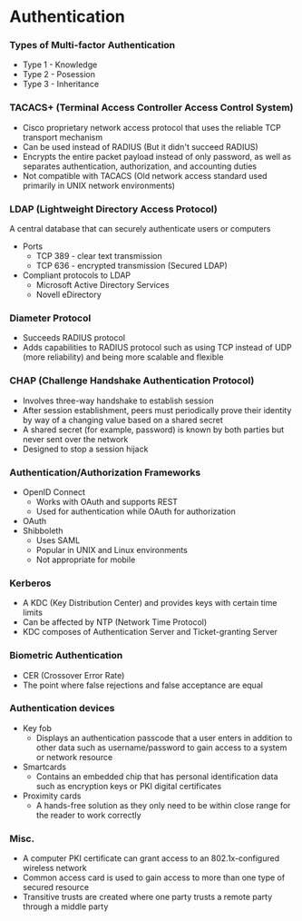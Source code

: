 # Authentication
### Types of Multi-factor Authentication
* Type 1 - Knowledge
* Type 2 - Posession
* Type 3 - Inheritance

### TACACS+ (Terminal Access Controller Access Control System)
* Cisco proprietary network access protocol that uses the reliable TCP transport mechanism
* Can be used instead of RADIUS (But it didn't succeed RADIUS)
* Encrypts the entire packet payload instead of only password, as well as separates authentication, authorization, and accounting duties
* Not compatible with TACACS (Old network access standard used primarily in UNIX network environments)

### LDAP (Lightweight Directory Access Protocol)
A central database that can securely authenticate users or computers
* Ports
  * TCP 389 - clear text transmission
  * TCP 636 - encrypted transmission (Secured LDAP)
* Compliant protocols to LDAP
  * Microsoft Active Directory Services
  * Novell eDirectory
  
### Diameter Protocol
* Succeeds RADIUS protocol
* Adds capabilities to RADIUS protocol such as using TCP instead of UDP (more reliability) and being more scalable and flexible

### CHAP (Challenge Handshake Authentication Protocol)
* Involves three-way handshake to establish session
* After session establishment, peers must periodically prove their identity by way of a changing value based on a shared secret
* A shared secret (for example, password) is known by both parties but never sent over the network
* Designed to stop a session hijack

### Authentication/Authorization Frameworks
* OpenID Connect
  * Works with OAuth and supports REST
  * Used for authentication while OAuth for authorization
* OAuth
* Shibboleth
  * Uses SAML
  * Popular in UNIX and Linux environments
  * Not appropriate for mobile
  
### Kerberos
* A KDC (Key Distribution Center) and provides keys with certain time limits
* Can be affected by NTP (Network Time Protocol)
* KDC composes of Authentication Server and Ticket-granting Server

### Biometric Authentication
* CER (Crossover Error Rate)
 * The point where false rejections and false acceptance are equal

### Authentication devices
* Key fob
  * Displays an authentication passcode that a user enters in addition to other data such as username/password to gain access to a system or network resource
* Smartcards
  * Contains an embedded chip that has personal identification data such as encryption keys or PKI digital certificates
* Proximity cards
  * A hands-free solution as they only need to be within close range for the reader to work correctly
  
### Misc.
* A computer PKI certificate can grant access to an 802.1x-configured wireless network
* Common access card is used to gain access to more than one type of secured resource
* Transitive trusts are created where one party trusts a remote party through a middle party
